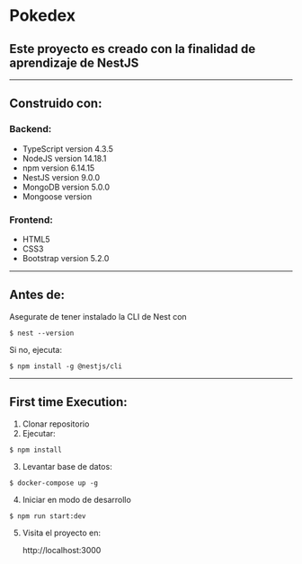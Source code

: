 # Pokedex
Este proyecto es creado con la finalidad de aprendizaje de NestJS
---
---
## Construido con:
### Backend:
- TypeScript version 4.3.5
- NodeJS version 14.18.1
- npm version 6.14.15
- NestJS version 9.0.0
- MongoDB version 5.0.0
- Mongoose version

### Frontend:
- HTML5
- CSS3
- Bootstrap version 5.2.0
---

## Antes de:
Asegurate de tener instalado la CLI de Nest con 
```
$ nest --version
```
Si no,  ejecuta:
```
$ npm install -g @nestjs/cli
```
---
## First time Execution:
  1. Clonar repositorio
  2. Ejecutar:
  ```
  $ npm install
  ```
  3. Levantar base de datos:
  ```
  $ docker-compose up -g
  ```
  4. Iniciar en modo de desarrollo 
  ```
  $ npm run start:dev
  ```
  5. Visita el proyecto en:

      http://localhost:3000

